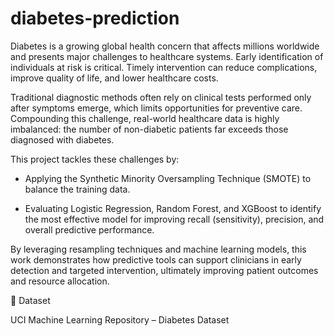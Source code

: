 # diabetes-prediction

Diabetes is a growing global health concern that affects millions worldwide and presents major challenges to healthcare systems. Early identification of individuals at risk is critical. Timely intervention can reduce complications, improve quality of life, and lower healthcare costs.

Traditional diagnostic methods often rely on clinical tests performed only after symptoms emerge, which limits opportunities for preventive care. Compounding this challenge, real-world healthcare data is highly imbalanced: the number of non-diabetic patients far exceeds those diagnosed with diabetes. 

This project tackles these challenges by:

- Applying the Synthetic Minority Oversampling Technique (SMOTE) to balance the training data.

- Evaluating Logistic Regression, Random Forest, and XGBoost to identify the most effective model for improving recall (sensitivity), precision, and overall predictive performance.


By leveraging resampling techniques and machine learning models, this work demonstrates how predictive tools can support clinicians in early detection and targeted intervention, ultimately improving patient outcomes and resource allocation.

📂 Dataset

UCI Machine Learning Repository – Diabetes Dataset
